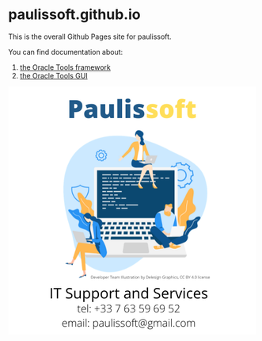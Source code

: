 # paulissoft.github.io
This is the overall Github Pages site for paulissoft.

You can find documentation about:
1. [the Oracle Tools framework](https://paulissoft.github.io/oracle-tools)
2. [the Oracle Tools GUI](https://paulissoft.github.io/pato-gui)


![Paulissoft signature](Paulissoft.png)
